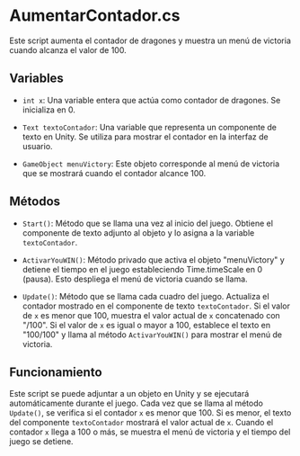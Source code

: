# AumentarContador.cs

Este script aumenta el contador de dragones y muestra un menú de victoria cuando alcanza el valor de 100.

## Variables

- `int x`: Una variable entera que actúa como contador de dragones. Se inicializa en 0.

- `Text textoContador`: Una variable que representa un componente de texto en Unity. Se utiliza para mostrar el contador en la interfaz de usuario.

- `GameObject menuVictory`: Este objeto corresponde al menú de victoria que se mostrará cuando el contador alcance 100.

## Métodos

- `Start()`: Método que se llama una vez al inicio del juego. Obtiene el componente de texto adjunto al objeto y lo asigna a la variable `textoContador`.

- `ActivarYouWIN()`: Método privado que activa el objeto "menuVictory" y detiene el tiempo en el juego estableciendo Time.timeScale en 0 (pausa). Esto despliega el menú de victoria cuando se llama.

- `Update()`: Método que se llama cada cuadro del juego. Actualiza el contador mostrado en el componente de texto `textoContador`. Si el valor de `x` es menor que 100, muestra el valor actual de `x` concatenado con "/100". Si el valor de `x` es igual o mayor a 100, establece el texto en "100/100" y llama al método `ActivarYouWIN()` para mostrar el menú de victoria.

## Funcionamiento

Este script se puede adjuntar a un objeto en Unity y se ejecutará automáticamente durante el juego. Cada vez que se llama al método `Update()`, se verifica si el contador `x` es menor que 100. Si es menor, el texto del componente `textoContador` mostrará el valor actual de `x`. Cuando el contador `x` llega a 100 o más, se muestra el menú de victoria y el tiempo del juego se detiene.
